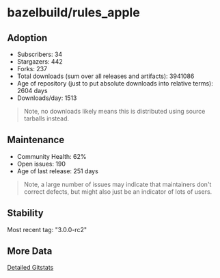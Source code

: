 # bazelbuild/rules_apple

## Adoption

- Subscribers: 34
- Stargazers: 442
- Forks: 237
- Total downloads (sum over all releases and artifacts): 3941086
- Age of repository (just to put absolute downloads into relative terms): 2604 days
- Downloads/day: 1513

> Note, no downloads likely means this is distributed using source tarballs instead.

## Maintenance

- Community Health: 62%
- Open issues: 190
- Age of last release: 251 days

> Note, a large number of issues may indicate that maintainers don't correct defects, but might also
> just be an indicator of lots of users.

## Stability

Most recent tag: "3.0.0-rc2"

## More Data

[Detailed Gitstats](/bazel-catalog/gitstats/bazelbuild/rules_apple)

